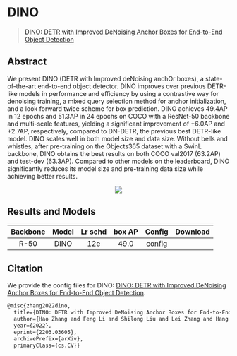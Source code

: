 # DINO

> [DINO: DETR with Improved DeNoising Anchor Boxes for End-to-End Object Detection](https://arxiv.org/abs/2203.03605)

<!-- [ALGORITHM] -->

## Abstract

We present DINO (DETR with Improved deNoising anchOr boxes), a state-of-the-art end-to-end object detector. DINO improves over previous DETR-like models in performance and efficiency by using a contrastive way for denoising training, a mixed query selection method for anchor initialization, and a look forward twice scheme for box prediction. DINO achieves 49.4AP in 12 epochs and 51.3AP in 24 epochs on COCO with a ResNet-50 backbone and multi-scale features, yielding a significant improvement of +6.0AP and +2.7AP, respectively, compared to DN-DETR, the previous best DETR-like model. DINO scales well in both model size and data size. Without bells and whistles, after pre-training on the Objects365 dataset with a SwinL backbone, DINO obtains the best results on both COCO val2017 (63.2AP) and test-dev (63.3AP). Compared to other models on the leaderboard, DINO significantly reduces its model size and pre-training data size while achieving better results.

<div align=center>
<img src="https://user-images.githubusercontent.com/79644233/207820666-099e6a85-59c4-45d6-a687-91b5781d11cd.png"/>
</div>

## Results and Models

| Backbone | Model | Lr schd | box AP |                    Config                    | Download |
| :------: | :---: | :-----: | :----: | :------------------------------------------: | :------: |
|   R-50   | DINO  |   12e   |  49.0  | [config](./dino_4scale_r50_8xb2-12e_coco.py) |          |

## Citation

We provide the config files for DINO: [DINO: DETR with Improved DeNoising Anchor Boxes for End-to-End Object Detection](https://arxiv.org/abs/2203.03605).

```latex
@misc{zhang2022dino,
  title={DINO: DETR with Improved DeNoising Anchor Boxes for End-to-End Object Detection},
  author={Hao Zhang and Feng Li and Shilong Liu and Lei Zhang and Hang Su and Jun Zhu and Lionel M. Ni and Heung-Yeung Shum},
  year={2022},
  eprint={2203.03605},
  archivePrefix={arXiv},
  primaryClass={cs.CV}}
```
